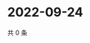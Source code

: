 # 2022-09-24

共 0 条

<!-- BEGIN WEIBO -->
<!-- 最后更新时间 Sat Sep 24 2022 14:14:05 GMT+0800 (China Standard Time) -->

<!-- END WEIBO -->
